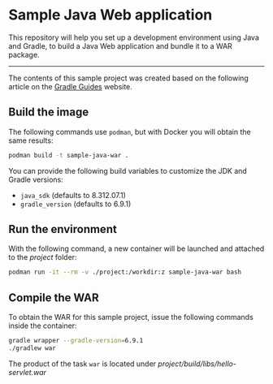 # Sample Java Web application

This repository will help you set up a development environment using Java and 
Gradle, to build a Java Web application and bundle it to a WAR package.

---

The contents of this sample project was created based on the following article 
on the [Gradle Guides](https://guides.gradle.org/building-java-web-applications/) website.

## Build the image

The following commands use `podman`, but with Docker you will obtain the same 
results:

```bash
podman build -t sample-java-war .
```

You can provide the following build variables to customize the JDK and Gradle 
versions:

- `java_sdk` (defaults to 8.312.07.1)
- `gradle_version` (defaults to 6.9.1)

## Run the environment

With the following command, a new container will be launched and attached to the 
*project* folder:

```bash
podman run -it --rm -v ./project:/workdir:z sample-java-war bash
```

## Compile the WAR

To obtain the WAR for this sample project, issue the following commands inside 
the container:

```bash
gradle wrapper --gradle-version=6.9.1
./gradlew war
```

The product of the task `war` is located under *project/build/libs/hello-servlet.war*
